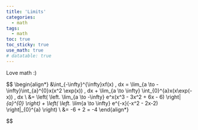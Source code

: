 ```yaml
---
title: 'Limits'
categories:
  - math
tags:
  - math 
toc: true
toc_sticky: true
use_math: true
# datatable: true
---
```


Love math :)

$$
\begin{align*}
     &\int_{-\infty}^{\infty}xf(x) \, dx = \lim_{a \to -\infty}\int_{a}^{0}x(x^2 \exp(x)) \, dx + \lim_{a \to \infty} \int_{0}^{a}x(x\exp(-x)) \, dx  \\
     &= \left( \left. \lim_{a \to -\infty} e^x(x^3 - 3x^2 + 6x - 6) \right|_{a}^{0} \right) + \left( \left. \lim_{a \to \infty} e^{-x}(-x^2 - 2x-2) \right|_{0}^{a} \right) \\
     &= -6 + 2 = -4
\end{align*}

$$
